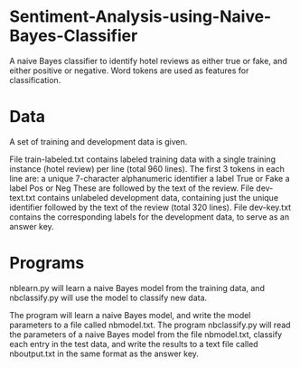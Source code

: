 # Sentiment-Analysis-using-Naive-Bayes-Classifier
 A naive Bayes classifier to identify hotel reviews as either true or fake, and either positive or negative. Word tokens are used as features for classification.

# Data
A set of training and development data is given.

File train-labeled.txt contains labeled training data with a single training instance (hotel review) per line (total 960 lines). The first 3 tokens in each line are:
a unique 7-character alphanumeric identifier
a label True or Fake
a label Pos or Neg
These are followed by the text of the review.
File dev-text.txt contains unlabeled development data, containing just the unique identifier followed by the text of the review (total 320 lines).
File dev-key.txt contains the corresponding labels for the development data, to serve as an answer key.

# Programs

nblearn.py will learn a naive Bayes model from the training data, and nbclassify.py will use the model to classify new data.

The program will learn a naive Bayes model, and write the model parameters to a file called nbmodel.txt.
The program nbclassify.py will read the parameters of a naive Bayes model from the file nbmodel.txt, classify each entry in the test data, and write the results to a text file called nboutput.txt in the same format as the answer key.
